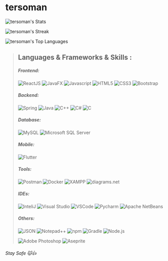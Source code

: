 # tersoman

![tersoman's Stats](https://github-readme-stats.vercel.app/api?username=osmanbaturarpacik&theme=shades-of-purple&show_icons=true&hide_border=true&count_private=true)

![tersoman's Streak](https://github-readme-streak-stats.herokuapp.com/?user=osmanbaturarpacik&theme=shades-of-purple&hide_border=true)

![tersoman's Top Languages](https://github-readme-stats.vercel.app/api/top-langs/?username=osmanbaturarpacik&theme=shades-of-purple&show_icons=true&hide_border=true&layout=compact)


>## Languages & Frameworks & Skills ️:
>
>##### Frontend:
>![ReactJS](https://img.shields.io/badge/-ReactJS-%2361DAFB?style=for-the-badge&logo=react&logoColor=white)
>![JavaFX](https://img.shields.io/badge/JavaFX---?style=for-the-badge&logoColor=white&label=%3C%2F%3E&labelColor=red&color=red)
>![Javascript](https://img.shields.io/badge/JavaScript-F7DF1E.svg?style=for-the-badge&logo=javascript&logoColor=white)
>![HTML5](https://img.shields.io/badge/-HTML5-E34F26?style=for-the-badge&logo=html5&logoColor=white)
>![CSS3](https://img.shields.io/badge/-CSS3-1572B6?style=for-the-badge&logo=css3)
>![Bootstrap](https://img.shields.io/badge/-Bootstrap-563D7C?style=for-the-badge&logo=bootstrap&logoColor=white)
>
>##### Backend:
>![Spring](https://img.shields.io/badge/Spring---?style=for-the-badge&logo=spring&logoColor=white)
>![Java](https://img.shields.io/badge/Java-ED8B00?style=for-the-badge&logo=openjdk&logoColor=white)
>![C++](https://img.shields.io/badge/C%2B%2B---?style=for-the-badge&logo=cplusplus&logoColor=white&labelColor=darkred&color=darkred)
>![C#](https://img.shields.io/badge/C%23---?style=for-the-badge&logo=csharp&logoColor=white&labelColor=purple&color=purple)
>![C](https://custom-icon-badges.herokuapp.com/badge/C-03599C.svg?style=for-the-badge&logo=c-in-hexagon&logoColor=white)
>
>##### Database:
>![MySQL](https://img.shields.io/badge/MySQL-005C84?style=for-the-badge&logo=mysql&logoColor=white)
>![Microsoft SQL Server](https://img.shields.io/badge/microsoft%20sql%20server---?style=for-the-badge&logo=microsoftsqlserver&logoColor=white&labelColor=%23CC2927&color=%23CC2927)
>
>##### Mobile:
>![Flutter](https://img.shields.io/badge/Flutter-%20?style=for-the-badge&logo=flutter&logoColor=white&labelColor=blue&color=blue)
>
>##### Tools:
>![Postman](https://img.shields.io/badge/Postman-FF6C37?style=for-the-badge&logo=postman&logoColor=white)
>![Docker](https://img.shields.io/badge/docker---?style=for-the-badge&logo=docker&logoColor=white&labelColor=%232496ED&color=%232496ED)
>![XAMPP](https://img.shields.io/badge/xampp---?style=for-the-badge&logo=xampp&logoColor=white&labelColor=%23FB7A24&color=%23FB7A24)
>![diagrams.net](https://img.shields.io/badge/diagrams.net---?style=for-the-badge&logo=diagramsdotnet&logoColor=white&labelColor=%23F08705&color=%23F08705)
>
>##### IDEs:
>![InteliJ](https://img.shields.io/badge/IntelliJ_IDEA-000000.svg?style=for-the-badge&logo=intellij-idea&logoColor=white)
>![Visual Studio](https://img.shields.io/badge/visual%20studio---?style=for-the-badge&logo=visualstudio&logoColor=white&labelColor=%235C2D91&color=%235C2D91)
>![VSCode](https://img.shields.io/badge/Visual_Studio_Code-0078D4?style=for-the-badge&logo=visual%20studio%20code&logoColor=white)
>![Pycharm](https://img.shields.io/badge/pycharm---?style=for-the-badge&logo=pycharm&logoColor=white&labelColor=yellow&color=yellow)
>![Apache NetBeans](https://img.shields.io/badge/apache%20netbeans---?style=for-the-badge&logo=apachenetbeanside&logoColor=white&labelColor=%231B6AC6&color=%231B6AC6)
>
>##### Others:
>![JSON](https://img.shields.io/badge/json---?style=for-the-badge&logo=json&logoColor=white&labelColor=%23000000&color=%23000000)
>![Notepad++](https://img.shields.io/badge/notepad%2B%2B---?style=for-the-badge&logo=notepadplusplus&logoColor=white&labelColor=green&color=green)
>![npm](https://img.shields.io/badge/npm---?style=for-the-badge&logo=npm&logoColor=white&labelColor=%23CB3837&color=%23CB3837)
>![Gradle](https://img.shields.io/badge/gradle---?style=for-the-badge&logo=gradle&logoColor=white&labelColor=%2302303A&color=%2302303A)
>![Node.js](https://img.shields.io/badge/node.js---?style=for-the-badge&logo=nodedotjs&logoColor=white&labelColor=%23339933&color=%23339933)
>
>![Adobe Photoshop](https://img.shields.io/badge/adobe%20photoshop---?style=for-the-badge&logo=adobephotoshop&logoColor=white&labelColor=%2331A8FF&color=%2331A8FF)
>![Aseprite](https://img.shields.io/badge/aseprite---?style=for-the-badge&logo=aseprite&logoColor=white&labelColor=%237D929E&color=%237D929E)
###### Stay Safe :kissing_cat::+1:
